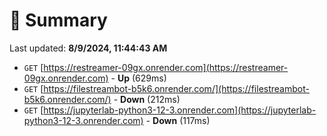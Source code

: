 # 📖 Summary
Last updated: **8/9/2024, 11:44:43 AM**

- `GET` [https://restreamer-09gx.onrender.com](https://restreamer-09gx.onrender.com) - **Up** (629ms)
- `GET` [https://filestreambot-b5k6.onrender.com/](https://filestreambot-b5k6.onrender.com/) - **Down** (212ms)
- `GET` [https://jupyterlab-python3-12-3.onrender.com](https://jupyterlab-python3-12-3.onrender.com) - **Down** (117ms)
